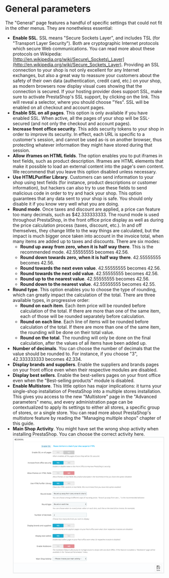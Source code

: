 # General parameters

The "General" page features a handful of specific settings that could not fit in the other menus. They are nonetheless essential:

* **Enable SSL**. SSL means "Secure Sockets Layer", and includes TSL \(for "Transport Layer Security"\). Both are cryptographic Internet protocols which secure Web communications. You can read more about these protocols on Wikipedia: [http://en.wikipedia.org/wiki/Secure\_Sockets\_Layer](http://en.wikipedia.org/wiki/Secure_Sockets_Layer). Providing an SSL connection to your shop is not only excellent for any Internet exchanges, but also a great way to reassure your customers about the safety of their own data \(authentication, credit card, etc.\) on your shop, as modern browsers now display visual cues showing that the connection is secured. If your hosting provider does support SSL, make sure to activate PrestaShop's SSL support, by clicking on the link. This will reveal a selector, where you should choose "Yes". SSL will be enabled on all checkout and account pages.
* **Enable SSL on all pages**. This option is only available if you have enabled SSL. When active, all the pages of your shop will be SSL-secured \(and not only the checkout and account pages\).
* **Increase front office security**. This adds security tokens to your shop in order to improve its security. In effect, each URL is specific to a customer's session, and cannot be used as-is on another browser, thus protecting whatever information they might have stored during that session.
* **Allow iframes on HTML fields**. The option enables you to put iframes in text fields, such as product description. Iframes are HTML elements that make it possible to load an external content into the page's own content. We recommend that you leave this option disabled unless necessary.
* **Use HTMLPurifier Library**. Customers can send information to your shop using text fields \(for instance, product descriptions or customer information\), but hackers can also try to use these fields to send malicious code in order to try and hack your shop. This option guarantees that any data sent to your shop is safe. You should only disable it if you know very well what you are doing.
* **Round mode**. Once taxes and discount are applied, a price can feature too many decimals, such as $42.333333333. The round mode is used throughout PrestaShop, in the front office price display as well as during the price calculation process \(taxes, discount, etc.\). In and off themselves, they change little to the way things are calculated, but the impact is much bigger once taken into account in the invoice total, when many items are added up to taxes and discounts. There are six modes:
  * **Round up away from zero, when it is half way there**. This is the recommended mode. 42.55555555 becomes 42.56.
  * **Round down towards zero, when it is half way there**. 42.55555555 becomes 42.56.
  * **Round towards the next even value**. 42.55555555 becomes 42.56.
  * **Round towards the next odd value**. 42.55555555 becomes 42.56.
  * **Round up to the nearest value**. 42.55555555 becomes 42.56.
  * **Round down to the nearest value**. 42.55555555 becomes 42.55.
* **Round type**. This option enables you to choose the type of rounding, which can greatly impact the calculation of the total. There are three available types, in progressive order:
  * **Round on each item**. Each item price will be rounded before calculation of the total. If there are more than one of the same item, each of those will be rounded separately before calculation.
  * **Round on each line**. Each line of items will be rounded before calculation of the total.  If there are more than one of the same item, the rounding will be done on their total value.
  * **Round on the total**. The rounding will only be done on the final calculation, after the values of all items have been added up.
* **Number of decimals**. You can choose the number of decimals that the value should be rounded to. For instance, if you choose "3", 42.333333333 becomes 42.334.
* **Display brands and suppliers**.  Enable the suppliers and brands pages on your front office even when their respective modules are disabled.
* **Display best sellers**. Enable the best-sellers pages on your front office even when the "Best-selling products" module is disabled.
* **Enable Multistore**. This little option has major implications: it turns your single-shop installation of PrestaShop into a multiple stores installation. This gives you access to the new "Multistore" page in the "Advanced parameters" menu, and every administration page can be contextualized to apply its settings to either all stores, a specific group of stores, or a single store. You can read more about PrestaShop's multistore feature by reading the "Managing multiple shops" chapter of this guide.
* **Main Shop Activity**. You might have set the wrong shop activity when installing PrestaShop. You can choose the correct activity here.  ![](../../../../.gitbook/assets/51839963%20%284%29%20%284%29%20%282%29.png)

